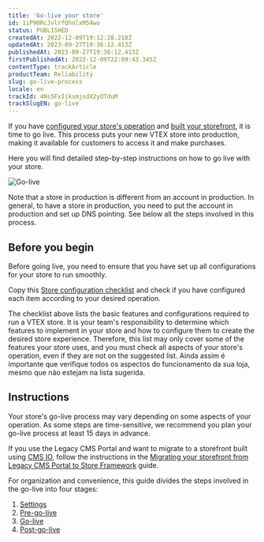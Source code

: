```yaml
---
title: 'Go-live your store'
id: 1iP90RcJvlrfQhnlxM54wo
status: PUBLISHED
createdAt: 2022-12-09T19:12:28.218Z
updatedAt: 2023-09-27T19:36:12.413Z
publishedAt: 2023-09-27T19:36:12.413Z
firstPublishedAt: 2022-12-09T22:09:43.345Z
contentType: trackArticle
productTeam: Reliability
slug: go-live-process
locale: en
trackId: 4Ns5FxIiksmjsdX2yOTduM
trackSlugEN: go-live
---
```


If you have [configured your store's operation](https://help.vtex.com/pt/tracks) and [built your storefront](https://help.vtex.com/tracks/cms--2YcpgIljVaLVQYMzxQbc3z), it is time to go live. This process puts your new VTEX store into production, making it available for customers to access it and make purchases.

Here you will find detailed step-by-step instructions on how to go live with your store.

![Go-live](//images.ctfassets.net/alneenqid6w5/1DBW4Cw10Z3Gt4orXMAqWE/b1f21c5f9b94732df8e7ca5fd3b6ed69/go_live_en.jpg)

<div class = "alert alert-info">
Note that a store in production is different from an account in production. In general, to have a store in production, you need to put the account in production and set up DNS pointing. See below all the steps involved in this process.
</div>

## Before you begin

Before going live, you need to ensure that you have set up all configurations for your store to run smoothly.

Copy this [Store configuration checklist](//assets.ctfassets.net/alneenqid6w5/3yv1ofQRJ5xeX7J5EGglGy/1b0830db006f3c48289dbdcb1f1db707/Store_configuration_checklist.xlsx) and check if you have configured each item according to your desired operation.

<div class="alert alert-warning">
The checklist above lists the basic features and configurations required to run a VTEX store. It is your team's responsibility to determine which features to implement in your store and how to configure them to create the desired store experience. Therefore, this list may only cover some of the features your store uses, and you must check all aspects of your store's operation, even if they are not on the suggested list. Ainda assim é importante que verifique todos os aspectos do funcionamento da sua loja, mesmo que não estejam na lista sugerida.
</div>

## Instructions

Your store's go-live process may vary depending on some aspects of your operation. As some steps are time-sensitive, we recommend you plan your go-live process at least 15 days in advance.

<div class = "alert alert-info">
If you use the Legacy CMS Portal and want to migrate to a storefront built using <a href="https://help.vtex.com/tracks/cms--2YcpgIljVaLVQYMzxQbc3z/4yB9wSl79cArd68aRBnBZ2">CMS IO</a>, follow the instructions in the <a href="https://developers.vtex.com/vtex-developer-docs/docs/vtex-io-documentation-migrating-storefront-from-legacy-to-io">Migrating your storefront from Legacy CMS Portal to Store Framework</a> guide.
</div>

For organization and convenience, this guide divides the steps involved in the go-live into four stages:

1. [Settings](https://help.vtex.com/tracks/go-live-your-store--4Ns5FxIiksmjsdX2yOTduM/7wFsbWgN4rnZsbjhv8IItX)
2. [Pre-go-live](https://help.vtex.com/tracks/go-live-your-store--4Ns5FxIiksmjsdX2yOTduM/7sM5IMx02zaHvAFTm0OxiJ)
3. [Go-live](https://help.vtex.com/tracks/go-live-your-store--4Ns5FxIiksmjsdX2yOTduM/12bQlMbJ68Ot0LIaO6Btkj)
4. [Post-go-live](https://help.vtex.com/tracks/go-live-your-store--4Ns5FxIiksmjsdX2yOTduM/K8UQ6W7MhH1ovp91kJxBJ)

